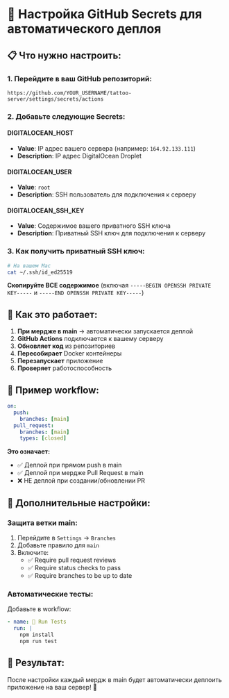 # 🔐 Настройка GitHub Secrets для автоматического деплоя

## 📋 Что нужно настроить:

### **1. Перейдите в ваш GitHub репозиторий:**

```
https://github.com/YOUR_USERNAME/tattoo-server/settings/secrets/actions
```

### **2. Добавьте следующие Secrets:**

#### **DIGITALOCEAN_HOST**

- **Value**: IP адрес вашего сервера (например: `164.92.133.111`)
- **Description**: IP адрес DigitalOcean Droplet

#### **DIGITALOCEAN_USER**

- **Value**: `root`
- **Description**: SSH пользователь для подключения к серверу

#### **DIGITALOCEAN_SSH_KEY**

- **Value**: Содержимое вашего приватного SSH ключа
- **Description**: Приватный SSH ключ для подключения к серверу

### **3. Как получить приватный SSH ключ:**

```bash
# На вашем Mac
cat ~/.ssh/id_ed25519
```

**Скопируйте ВСЕ содержимое** (включая `-----BEGIN OPENSSH PRIVATE KEY-----` и `-----END OPENSSH PRIVATE KEY-----`)

## 🚀 Как это работает:

1. **При мердже в main** → автоматически запускается деплой
2. **GitHub Actions** подключается к вашему серверу
3. **Обновляет код** из репозиториев
4. **Пересобирает** Docker контейнеры
5. **Перезапускает** приложение
6. **Проверяет** работоспособность

## 📝 Пример workflow:

```yaml
on:
  push:
    branches: [main]
  pull_request:
    branches: [main]
    types: [closed]
```

**Это означает:**

- ✅ Деплой при прямом push в main
- ✅ Деплой при мердже Pull Request в main
- ❌ НЕ деплой при создании/обновлении PR

## 🔧 Дополнительные настройки:

### **Защита ветки main:**

1. Перейдите в `Settings` → `Branches`
2. Добавьте правило для `main`
3. Включите:
   - ✅ Require pull request reviews
   - ✅ Require status checks to pass
   - ✅ Require branches to be up to date

### **Автоматические тесты:**

Добавьте в workflow:

```yaml
- name: 🧪 Run Tests
  run: |
    npm install
    npm run test
```

## 🎯 Результат:

После настройки каждый мердж в main будет автоматически деплоить приложение на ваш сервер! 🚀
